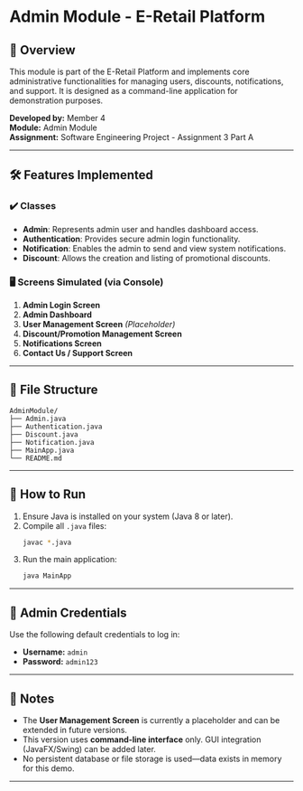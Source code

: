 # Admin Module - E-Retail Platform

## 📌 Overview

This module is part of the E-Retail Platform and implements core administrative functionalities for managing users, discounts, notifications, and support. It is designed as a command-line application for demonstration purposes.

**Developed by:** Member 4  
**Module:** Admin Module  
**Assignment:** Software Engineering Project - Assignment 3 Part A

---

## 🛠️ Features Implemented

### ✔️ Classes

- **Admin**: Represents admin user and handles dashboard access.
- **Authentication**: Provides secure admin login functionality.
- **Notification**: Enables the admin to send and view system notifications.
- **Discount**: Allows the creation and listing of promotional discounts.

### 🖥️ Screens Simulated (via Console)

1. **Admin Login Screen**
2. **Admin Dashboard**
3. **User Management Screen** *(Placeholder)*
4. **Discount/Promotion Management Screen**
5. **Notifications Screen**
6. **Contact Us / Support Screen**

---

## 📂 File Structure

```
AdminModule/
├── Admin.java
├── Authentication.java
├── Discount.java
├── Notification.java
├── MainApp.java
└── README.md
```

---

## 🚀 How to Run

1. Ensure Java is installed on your system (Java 8 or later).
2. Compile all `.java` files:
   ```bash
   javac *.java
   ```
3. Run the main application:
   ```bash
   java MainApp
   ```

---

## 🔐 Admin Credentials

Use the following default credentials to log in:

- **Username:** `admin`  
- **Password:** `admin123`

---

## 📝 Notes

- The **User Management Screen** is currently a placeholder and can be extended in future versions.
- This version uses **command-line interface** only. GUI integration (JavaFX/Swing) can be added later.
- No persistent database or file storage is used—data exists in memory for this demo.

---


```
